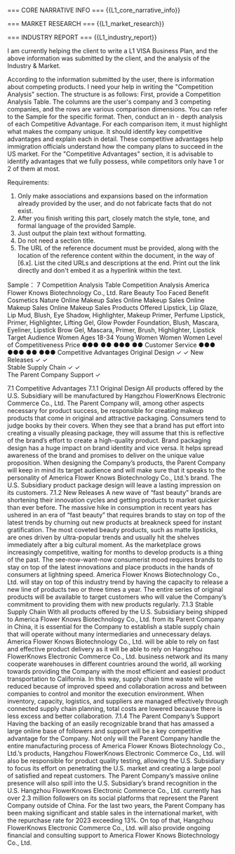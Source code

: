 === CORE NARRATIVE INFO ===
{{L1_core_narrative_info}}

=== MARKET RESEARCH ===
{{L1_market_research}}

=== INDUSTRY REPORT ===
{{L1_industry_report}}

I am currently helping the client to write a L1 VISA Business Plan, and the above information was submitted by the client, and the analysis of the Industry & Market.

According to the information submitted by the user, there is information about competing products.
I need your help in writing the "Competition Analysis" section.
The structure is as follows:
First, provide a Competition Analysis Table. The columns are the user's company and 3 competing companies, and the rows are various comparison dimensions. You can refer to the Sample for the specific format.
Then, conduct an in - depth analysis of each Competitive Advantage. For each comparison item, it must highlight what makes the company unique. It should identify key competitive advantages and explain each in detail. These competitive advantages help immigration officials understand how the company plans to succeed in the US market.
For the "Competitive Advantages" section, it is advisable to identify advantages that we fully possess, while competitors only have 1 or 2 of them at most.

Requirements:
1. Only make associations and expansions based on the information already provided by the user, and do not fabricate facts that do not exist.
2. After you finish writing this part, closely match the style, tone, and formal language of the provided Sample.
3. Just output the plain text without formatting.
4. Do not need a section title.
5. The URL of the reference document must be provided, along with the location of the reference content within the document, in the way of [6.x]. List the cited URLs and descriptions at the end. Print out the link directly and don't embed it as a hyperlink within the text.


Sample：
7        Competition Analysis Table 
Competition Analysis         America Flower Knows Biotechnology Co., Ltd.        Rare Beauty        Too Faced        Benefit Cosmetics
Nature        Online Makeup Sales        Online Makeup Sales        Online Makeup Sales        Online Makeup Sales
Products Offered        Lipstick, Lip Glaze, Lip Mud, Blush, Eye Shadow, Highlighter, Makeup Primer, Perfume        Lipstick, Primer, Highlighter, Lifting Gel, Glow Powder        Foundation, Blush, Mascara, Eyeliner, Lipstick        Brow Gel, Mascara, Primer, Brush, Highlighter, Lipstick
Target Audience        Women Ages 18-34        Young Women        Women        Women
Level of Competitiveness
Price        ●●●        ●●        ●●●        ●●
Customer Service        ●●●        ●●●        ●●        ●●●
Competitive Advantages
Original Design        ✓                        ✓
New Releases        ✓        ✓                
Stable Supply Chain        ✓                ✓        
The Parent Company Support        ✓        

7.1        Competitive Advantages
7.1.1         Original Design
All products offered by the U.S. Subsidiary will be manufactured by Hangzhou FlowerKnows Electronic Commerce Co., Ltd. The Parent Company will, among other aspects necessary for product success, be responsible for creating makeup products that come in original and attractive packaging. Consumers tend to judge books by their covers. When they see that a brand has put effort into creating a visually pleasing package, they will assume that this is reflective of the brand’s effort to create a high-quality product. Brand packaging design  has a huge impact on brand identity and vice versa. It helps spread awareness of the brand and promises to deliver on the unique value proposition. When designing the Company’s products, the Parent Company will keep in mind its target audience and will make sure that it speaks to the personality of America Flower Knows Biotechnology Co., Ltd.’s brand. The U.S. Subsidiary product package design will leave a lasting impression on its customers.
7.1.2         New Releases
A new wave of “fast beauty” brands are shortening their innovation cycles and getting products to market quicker than ever before.  The massive hike in consumption in recent years has ushered in an era of “fast beauty” that requires brands to stay on top of the latest trends by churning out new products at breakneck speed for instant gratification. The most coveted beauty products, such as matte lipsticks, are ones driven by ultra-popular trends and usually hit the shelves immediately after a big cultural moment. As the marketplace grows increasingly competitive, waiting for months to develop products is a thing of the past. The see-now-want-now consumerist mood requires brands to stay on top of the latest innovations and place products in the hands of consumers at lightning speed.  America Flower Knows Biotechnology Co., Ltd. will stay on top of this industry trend by having the capacity to release a new line of products two or three times a year. The entire series of original products will be available to target customers who will value the Company’s commitment to providing them with new products regularly.
7.1.3         Stable Supply Chain
With all products offered by the U.S. Subsidiary being shipped to America Flower Knows Biotechnology Co., Ltd. from its Parent Company in China, it is essential for the Company to establish a stable supply chain that will operate without many intermediaries and unnecessary delays. America Flower Knows Biotechnology Co., Ltd. will be able to rely on fast and effective product delivery as it will be able to rely on Hangzhou FlowerKnows Electronic Commerce Co., Ltd. business network and its many cooperate warehouses in different countries around the world, all working towards providing the Company with the most efficient and easiest product transportation to California. In this way, supply chain time waste will be reduced because of improved speed and collaboration across and between companies to control and monitor the execution environment. When inventory, capacity, logistics, and suppliers are managed effectively through connected supply chain planning, total costs are lowered because there is less excess and better collaboration. 
7.1.4         The Parent Company’s Support
Having the backing of an easily recognizable brand that has amassed a large online base of followers and support will be a key competitive advantage for the Company. Not only will the Parent Company handle the entire manufacturing process of America Flower Knows Biotechnology Co., Ltd.’s products, Hangzhou FlowerKnows Electronic Commerce Co., Ltd. will also be responsible for product quality testing, allowing the U.S. Subsidiary to focus its effort on penetrating the U.S. market and creating a large pool of satisfied and repeat customers. The Parent Company’s massive online presence will also spill into the U.S. Subsidiary’s brand recognition in the U.S. Hangzhou FlowerKnows Electronic Commerce Co., Ltd. currently has over 2.3 million followers on its social platforms that represent the Parent Company outside of China. For the last two years, the Parent Company has been making significant and stable sales in the international market, with the repurchase rate for 2023 exceeding 13%. On top of that, Hangzhou FlowerKnows Electronic Commerce Co., Ltd. will also provide ongoing financial and consulting support to America Flower Knows Biotechnology Co., Ltd.